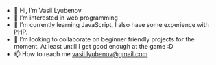 - 👋 Hi, I’m Vasil Lyubenov
- 👀 I’m interested in web programming
- 🌱 I’m currently learning JavaScript, I also have some experience with PHP. 
- 💞️ I’m looking to collaborate on beginner friendly projects for the moment. At least untill I get good enough at the game :D
- 📫 How to reach me vasil.lyubenov@gmail.com

<!---
vasilvlyubenov/vasilvlyubenov is a ✨ special ✨ repository because its `README.md` (this file) appears on your GitHub profile.
You can click the Preview link to take a look at your changes.
--->
